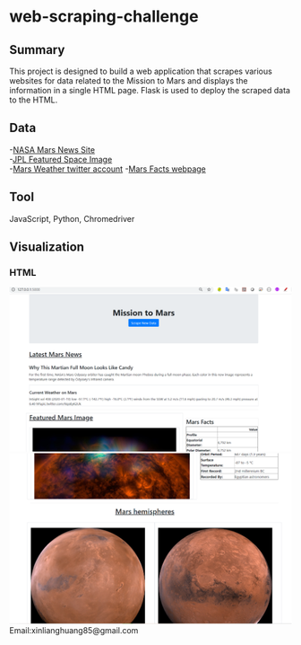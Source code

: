 # web-scraping-challenge

## Summary ##
This project is designed to build a web application that scrapes various websites for data related to the Mission to Mars and displays the information in a single HTML page.
Flask is used to deploy the scraped data to the HTML.

## Data ##
-[NASA Mars News Site](https://mars.nasa.gov/news/)<br>
-[JPL Featured Space Image](https://www.jpl.nasa.gov/spaceimages/?search=&category=Mars)<br>
-[Mars Weather twitter account](https://twitter.com/marswxreport?lang=en)
-[Mars Facts webpage](https://space-facts.com/mars/)
## Tool ##
JavaScript, Python, Chromedriver
## Visualization ##
### HTML ###
<img src="Missions_to_Mars/Images/mars_scrape1.PNG">
<img src="Missions_to_Mars/Images/mars_scrape2.PNG">
Email:xinlianghuang85@gmail.com